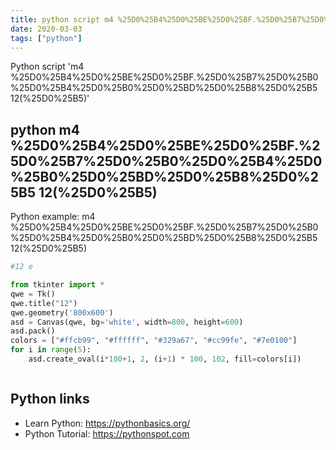 ```yaml
---
title: python script m4 %25D0%25B4%25D0%25BE%25D0%25BF.%25D0%25B7%25D0%25B0%25D0%25B4%25D0%25B0%25D0%25BD%25D0%25B8%25D0%25B5 12(%25D0%25B5) (snippet)
date: 2020-03-03
tags: ["python"]
---
```

Python script 'm4 %25D0%25B4%25D0%25BE%25D0%25BF.%25D0%25B7%25D0%25B0%25D0%25B4%25D0%25B0%25D0%25BD%25D0%25B8%25D0%25B5 12(%25D0%25B5)'


## python m4 %25D0%25B4%25D0%25BE%25D0%25BF.%25D0%25B7%25D0%25B0%25D0%25B4%25D0%25B0%25D0%25BD%25D0%25B8%25D0%25B5 12(%25D0%25B5)

Python example: m4 %25D0%25B4%25D0%25BE%25D0%25BF.%25D0%25B7%25D0%25B0%25D0%25B4%25D0%25B0%25D0%25BD%25D0%25B8%25D0%25B5 12(%25D0%25B5)

```python
#12 е

from tkinter import *
qwe = Tk()
qwe.title("12")
qwe.geometry('800x600')
asd = Canvas(qwe, bg='white', width=800, height=600)
asd.pack()
colors = ["#ffcb99", "#ffffff", "#329a67", "#cc99fe", "#7e0100"]
for i in range(5):
    asd.create_oval(i*100+1, 2, (i+1) * 100, 102, fill=colors[i])



```

## Python links

- Learn Python: https://pythonbasics.org/
- Python Tutorial: https://pythonspot.com
